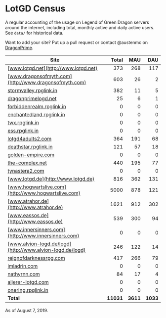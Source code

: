# LotGD Census
A regular accounting of the usage on Legend of Green Dragon servers around the internet, including total, monthly active and daily active users. See `data/` for historical data.

Want to add your site? Put up a pull request or contact @austenmc on [DragonPrime](http://dragonprime.net).


Site | Total | MAU | DAU
--- | ---:| ---:| ---:
[www.lotgd.net](http://www.lotgd.net)|373|268|117
[www.dragonsofmyth.com](http://www.dragonsofmyth.com)|603|26|2
[stormvalley.rpglink.in](http://stormvalley.rpglink.in)|382|11|5
[dragonprimelogd.net](http://dragonprimelogd.net)|25|6|1
[forbiddenrealm.rpglink.in](http://forbiddenrealm.rpglink.in)|0|0|0
[enchantedland.rpglink.in](http://enchantedland.rpglink.in)|0|0|0
[twx.rpglink.in](http://twx.rpglink.in)|0|0|0
[ess.rpglink.in](http://ess.rpglink.in)|0|0|0
[lotgd4adults2.com](http://lotgd4adults2.com)|364|191|68
[deathstar.rpglink.in](http://deathstar.rpglink.in)|121|57|18
[golden-empire.com](http://golden-empire.com)|0|0|0
[the-complex.net](http://the-complex.net)|440|195|77
[tynastera2.com](http://tynastera2.com)|0|0|0
[www.lotgd.de](http://www.lotgd.de)|816|362|131
[www.hogwartslive.com](http://www.hogwartslive.com)|5000|878|121
[www.atrahor.de](http://www.atrahor.de)|1621|912|302
[www.eassos.de](http://www.eassos.de)|539|300|94
[www.innersinners.com](http://www.innersinners.com)|0|0|0
[www.alvion-logd.de/logd](http://www.alvion-logd.de/logd)|246|122|14
[reignofdarknessrpg.com](http://reignofdarknessrpg.com)|417|266|79
[imladrin.com](http://imladrin.com)|0|0|0
[nathyrnn.com](http://nathyrnn.com)|84|17|4
[aljerer-lotgd.com](http://aljerer-lotgd.com)|0|0|0
[onering.rpglink.in](http://onering.rpglink.in)|0|0|0
**Total**|**11031**|**3611**|**1033**

As of August 7, 2019.
